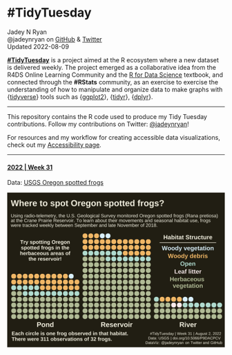 \#TidyTuesday
================
Jadey N Ryan <br>@jadeynryan on [GitHub](https://github.com/jadeynryan)
& [Twitter](https://twitter.com/jadeynryan) <br>Updated 2022-08-09

[**\#TidyTuesday**](https://github.com/rfordatascience/tidytuesday/blob/master/README.md)
is a project aimed at the R ecosystem where a new dataset is delivered
weekly. The project emerged as a collaborative idea from the R4DS Online
Learning Community and the [R for Data Science](https://r4ds.had.co.nz)
textbook, and connected through the **\#RStats** community, as an
exercise to exercise the understanding of how to manipulate and organize
data to make graphs with {[tidyverse](https://www.tidyverse.org)} tools
such as {[ggplot2](https://ggplot2.tidyverse.org)},
{[tidyr](https://tidyr.tidyverse.org)},
{[dplyr](https://dplyr.tidyverse.org)}.

------------------------------------------------------------------------

This repository contains the R code used to produce my Tidy Tuesday
contributions. Follow my contributions on Twitter:
[@jadeynryan](https://twitter.com/jadeynryan "Twitter link to @jadeynryan")!

For resources and my workflow for creating accessible data
visualizations, check out my [Accessibility
page](https://github.com/jadeynryan/tidytuesday/tree/main/Accessibility).

------------------------------------------------------------------------

#### [2022 \| Week 31](https://github.com/jadeynryan/TidyTuesday/tree/main/2022/2022-08-02_Week31)

Data: [USGS Oregon spotted frogs](https://doi.org/10.5066/P9DACPCV)

<div>

[![](2022/2022-08-02_Week31/frogs.png)](https://github.com/jadeynryan/TidyTuesday/blob/main/2022/2022-08-02_Week31/frogs.png)

</div>
